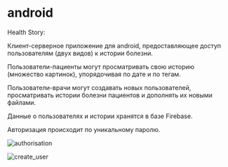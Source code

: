 # android

Health Story:

Клиент-серверное приложение для android, предоставляющее доступ пользователям (двух видов) к истории болезни.

Пользователи-пациенты могут просматривать свою историю (множество картинок), упорядочивая по дате и по тегам.

Пользователи-врачи могут создавать новых пользователей, просматривать истории болезни пациентов и дополнять их новыми файлами.

Данные о пользователях и истории хранятся в базе Firebase.

Авторизация происходит по уникальному паролю.

![authorisation](https://user-images.githubusercontent.com/43678315/141685415-ce088287-6652-4266-ac89-d901fc32feff.jpg)

![create_user](https://user-images.githubusercontent.com/43678315/141685424-3a2172b8-8058-47cd-baf4-cba35a8a4768.jpg)
